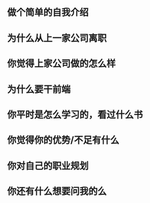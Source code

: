 ## 做个简单的自我介绍

## 为什么从上一家公司离职

## 你觉得上家公司做的怎么样

## 为什么要干前端

## 你平时是怎么学习的，看过什么书

## 你觉得你的优势/不足有什么

## 你对自己的职业规划

## 你还有什么想要问我的么
